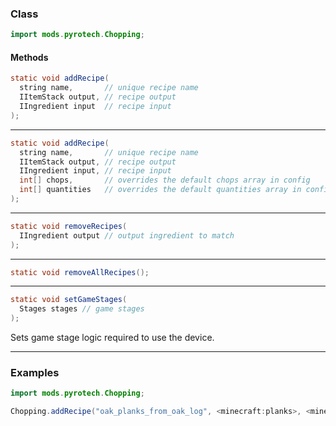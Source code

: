 
### Class

```java
import mods.pyrotech.Chopping;
```

#### Methods

```java
static void addRecipe(
  string name,       // unique recipe name
  IItemStack output, // recipe output
  IIngredient input  // recipe input
);
```


---


```java
static void addRecipe(
  string name,       // unique recipe name
  IItemStack output, // recipe output
  IIngredient input, // recipe input
  int[] chops,       // overrides the default chops array in config
  int[] quantities   // overrides the default quantities array in config
);
```


---


```java
static void removeRecipes(
  IIngredient output // output ingredient to match
);
```


---


```java
static void removeAllRecipes();
```


---


```java
static void setGameStages(
  Stages stages // game stages
);
```

Sets game stage logic required to use the device.

---


### Examples

```java
import mods.pyrotech.Chopping;

Chopping.addRecipe("oak_planks_from_oak_log", <minecraft:planks>, <minecraft:log>);
```
